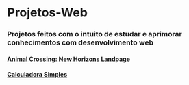 # Projetos-Web

### Projetos feitos com o intuito de estudar e aprimorar conhecimentos com desenvolvimento web

#### [Animal Crossing: New Horizons Landpage](https://sad-boyd-af29da.netlify.app)
#### [Calculadora Simples](https://agitated-kare-b51058.netlify.app)
